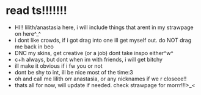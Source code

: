 # read ts!!!!!!!

- HI!! lilith/anastasia here, i will include things that arent in my strawpage on here^_^
- i dont like crowds, if i got drag into one ill get myself out. do NOT drag me back in beo
- DNC my skins, get creative (or a job) dont take inspo either^w^
- c+h always, but dont when im with friends, i will get bitchy
- ill make it obvious if i fw you or not
- dont be shy to int, ill be nice most of the time:3
- oh and call me lilith orr anastasia, or any nicknames if we r closeee!! 
- thats all for now, will update if needed. check strawpage for morrr!!!>_<
